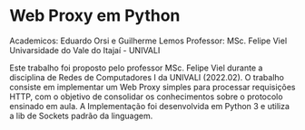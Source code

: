 # Web Proxy em Python

Academicos: Eduardo Orsi e Guilherme Lemos
Professor: MSc. Felipe Viel
Univarsidade do Vale do Itajaí - UNIVALI

Este trabalho foi proposto pelo professor MSc. Felipe Viel durante a disciplina de Redes de Computadores I da UNIVALI (2022.02). O trabalho consiste em implementar um Web Proxy simples para processar requisições HTTP, com o objetivo de consolidar os conhecimentos sobre o protocolo ensinado em aula. A Implementação foi desenvolvida em Python 3 e utiliza a lib de Sockets padrão da linguagem.

